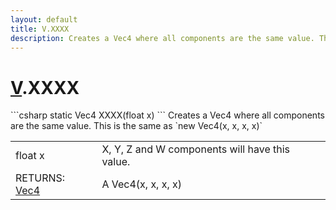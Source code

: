 ```yaml
---
layout: default
title: V.XXXX
description: Creates a Vec4 where all components are the same value. This is the same as new Vec4(x, x, x, x)
---
```

# [V]({{site.url}}/Pages/Reference/V.html).XXXX

<div class='signature' markdown='1'>
```csharp
static Vec4 XXXX(float x)
```
Creates a Vec4 where all components are the same value.
This is the same as `new Vec4(x, x, x, x)`
</div>

|  |  |
|--|--|
|float x|X, Y, Z and W components will have this value.|
|RETURNS: [Vec4]({{site.url}}/Pages/Reference/Vec4.html)|A Vec4(x, x, x, x)|




